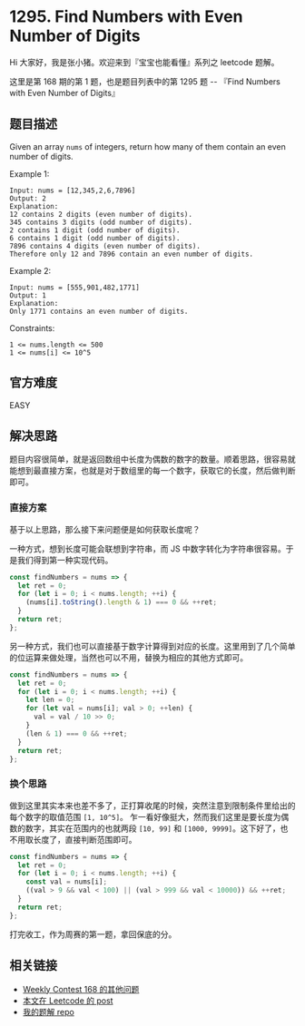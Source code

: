 # 1295. Find Numbers with Even Number of Digits

Hi 大家好，我是张小猪。欢迎来到『宝宝也能看懂』系列之 leetcode 题解。

这里是第 168 期的第 1 题，也是题目列表中的第 1295 题 -- 『Find Numbers with Even Number of Digits』

## 题目描述

Given an array `nums` of integers, return how many of them contain an even number of digits.

Example 1:

```shell
Input: nums = [12,345,2,6,7896]
Output: 2
Explanation:
12 contains 2 digits (even number of digits).
345 contains 3 digits (odd number of digits).
2 contains 1 digit (odd number of digits).
6 contains 1 digit (odd number of digits).
7896 contains 4 digits (even number of digits).
Therefore only 12 and 7896 contain an even number of digits.
```

Example 2:

```shell
Input: nums = [555,901,482,1771]
Output: 1
Explanation:
Only 1771 contains an even number of digits.
```

Constraints:

```shell
1 <= nums.length <= 500
1 <= nums[i] <= 10^5
```

## 官方难度

EASY

## 解决思路

题目内容很简单，就是返回数组中长度为偶数的数字的数量。顺着思路，很容易就能想到最直接方案，也就是对于数组里的每一个数字，获取它的长度，然后做判断即可。

### 直接方案

基于以上思路，那么接下来问题便是如何获取长度呢？

一种方式，想到长度可能会联想到字符串，而 JS 中数字转化为字符串很容易。于是我们得到第一种实现代码。

```js
const findNumbers = nums => {
  let ret = 0;
  for (let i = 0; i < nums.length; ++i) {
    (nums[i].toString().length & 1) === 0 && ++ret;
  }
  return ret;
};
```

另一种方式，我们也可以直接基于数字计算得到对应的长度。这里用到了几个简单的位运算来做处理，当然也可以不用，替换为相应的其他方式即可。

```js
const findNumbers = nums => {
  let ret = 0;
  for (let i = 0; i < nums.length; ++i) {
    let len = 0;
    for (let val = nums[i]; val > 0; ++len) {
      val = val / 10 >> 0;
    }
    (len & 1) === 0 && ++ret;
  }
  return ret;
};
```

### 换个思路

做到这里其实本来也差不多了，正打算收尾的时候，突然注意到限制条件里给出的每个数字的取值范围 `[1, 10^5]`。
乍一看好像挺大，然而我们这里是要长度为偶数的数字，其实在范围内的也就两段 `[10, 99]` 和 `[1000, 9999]`。这下好了，也不用取长度了，直接判断范围即可。

```js
const findNumbers = nums => {
  let ret = 0;
  for (let i = 0; i < nums.length; ++i) {
    const val = nums[i];
    ((val > 9 && val < 100) || (val > 999 && val < 10000)) && ++ret;
  }
  return ret;
};
```

打完收工，作为周赛的第一题，拿回保底的分。

## 相关链接

- [Weekly Contest 168 的其他问题](https://github.com/poppinlp/leetcode#weekly-contest-168)
- [本文在 Leetcode 的 post](https://leetcode.com/problems/find-numbers-with-even-number-of-digits/discuss/458421/javascript-easy-to-understand-2-solutions)
- [我的题解 repo](https://github.com/poppinlp/leetcode)
